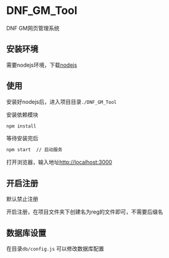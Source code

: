 # DNF_GM_Tool
DNF GM网页管理系统


## 安装环境

需要nodejs环境，下载[nodejs](https://nodejs.org/en/)

## 使用
安装好nodejs后，进入项目目录`./DNF_GM_Tool`


安装依赖模块

```bash
npm install 
```

等待安装完后

```bash
npm start  // 启动服务 
```

打开浏览器，输入地址[http://localhost:3000](http://localhost:3000)

## 开启注册

默认禁止注册


开启注册，在项目文件夹下创建名为reg的文件即可，不需要后缀名

## 数据库设置

在目录`db/config.js` 可以修改数据库配置